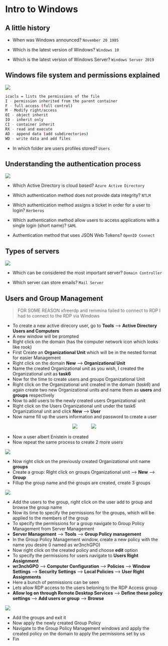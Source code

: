 # Intro to Windows

<style>
  .hit{ display: block; margin: auto;}

  .box {
      width:relative;
      display: block;
      text-align:center; /* center align the text inside the box */
      margin:relative; /* center this .box element, assuming it is block-level */
  }

  .boxed{
      margin-left: 20px;
      margin-right: 20px;
      text-align:center;
      position: relative;
  }
</style>

## A little history

-  When was Windows announced?
`November 20 1985`

- Which is the latest version of Windows?
`Windows 10`

- Which is the latest version of Windows Server?
`Windows Server 2019`

## Windows file system and permissions explained

<img src="win-file-perms.png" class="hit"/>

```bash
icacls = lists the permissions of the file
I - permission inherited from the parent container
F - full access (full control)
M - Modify right/access
OI - object inherit
IO - inherit only
CI - container inherit
RX - read and execute
AD - append data (add subdirectories)
WD - write data and add files
```

- In which folder are users profiles stored?
`Users`

## Understanding the authentication process

<img src="kerb-auth.png" class="hit"/>

- Which Active Directory is cloud based?
`Azure Active Directory`

- Which authentication method does not provide data integrity?
`NTLM`

-  Which authentication method assigns a ticket in order for a user to login?
`Kerberos`

- Which authentication method allow users to access applications with a single login (short name)?
`SAML`

- Authentication method that uses JSON Web Tokens?
`OpenID Connect`

## Types of servers

<img src="servers.png" class="hit"/>

-  Which can be considered the most important server?
`Domain Controller`

- Which server can store emails?
`Mail Server`


## Users and Group Management

> FOR SOME REASON xfreerdp and remmina failed to connect to RDP I had to connect to the RDP via Windows

- To create a new active direcory user, go to **Tools** --> **Active Directory Users and Computers**
- A new window will be prompted
- Right click on the domain (has the computer network icon which looks like rook)
- First Create an **Organizational Unit** which will be in the nested format for easier Management
- Right click on the domain **New** --> **Organizational Unit**
- Name the created Organizational unit as you wish, I created the Organizational unit as **task6**
- Now for the time to create users and groups Organizational Unit
- Right click on the Organizational unit created in the domain (*task6*) and again create two new Organizational units and name them as **users** and **groups** respectively
- Now to add users to the newly created users Organizational unit
- Right click on the Users Organizational unit under the task6 Organizational unit and click **New** --> **User**
- Now name fill up the users information and password to create a user


<div class="box">
  <img src="user-details.png" class="boxed"/>
  <img src="user-pass.png" class="boxed"/>
</div>

- Now a user albert Enistein is created
- Now repeat the same process to create 2 more users

<img src="user-creation-ad.png" class="hit"/>

- Now right click on the previously created Organizational unit name **groups**
- Create a group: RIght click on groups Organizational unit --> **New** --> **Group**
- Fillup the group name and the groups are created, create 3 groups

<img src="group-creation-ad.png" class="hit"/>

- Add the users to the group, right click on the user add to group and browse the group name
- Now its time to specify the permissions for the groups, which will be applied to the members of the group
- To specify the permissions for a group navigate to Group Policy Management from Server Management
- **Server Management** --> **Tools** --> **Group Policy management**
- In the Group Policy Management window, create a new policy with the name you desire (I named as wr3nchGPO)
- Now right click on the created policy and choose **edit** option
- To specify the permissions for users navigate to **Users Right Assignment**
- **wr3nchGPO** --> **Computer Configuration** --> **Policies** --> **Window Settings** --> **Security Settings** --> **Local Policies** --> **User Right Assignments**
- Here a bunch of permissions can be seen
- Lets allow RDP access to the users beloning to the RDP Access group
- **Allow log on through Remote Desktop Services** --> **Define these policy settings** --> **Add users or group** --> **Browse**

<img src="Group-policy.png" class="hit" />

- Add the groups and exit it
- Now apply the newly created Group Policy
- Navigate to the Group Policy Management windows and apply the created policy on the domain to apply the permissions set by us
- Fin
